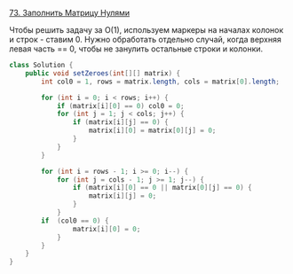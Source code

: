 [73. Заполнить Матрицу Нулями](https://leetcode.com/problems/set-matrix-zeroes/)


Чтобы решить задачу за O(1), используем маркеры на началах колонок и строк - ставим 0. Нужно обработать отдельно случай, когда верхняя левая часть == 0, чтобы не занулить остальные строки и колонки. 
```Java
class Solution {
    public void setZeroes(int[][] matrix) {
        int col0 = 1, rows = matrix.length, cols = matrix[0].length;

        for (int i = 0; i < rows; i++) {
            if (matrix[i][0] == 0) col0 = 0;
            for (int j = 1; j < cols; j++) {
                if (matrix[i][j] == 0) {
                    matrix[i][0] = matrix[0][j] = 0;
                }
            }
        }   

        for (int i = rows - 1; i >= 0; i--) {
            for (int j = cols - 1; j >= 1; j--) {
                if (matrix[i][0] == 0 || matrix[0][j] == 0) {
                    matrix[i][j] = 0;
                }
            }   
        if  (col0 == 0) {
                matrix[i][0] = 0;
            } 
        }
    }
}
```